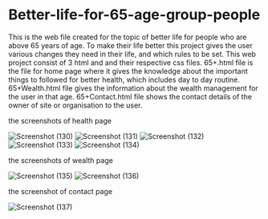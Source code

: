 # Better-life-for-65-age-group-people

This is the web file created for the topic of better life for people who are above 65 years of age.
To make their life better this project gives the user various changes they need in their life, and which rules to be set.
This web project consist of 3 html and and their respective css files.
65+.html file is the file for home page where it gives the knowledge about the important things to followed for better health, which includes day to day routine.
65+Wealth.html file gives  the information about the wealth management for the user in that age.
65+Contact.html  file shows the contact details of the owner of site or organisation to the user.

the screenshots of health page

![Screenshot (130)](https://github.com/Pankaj9386/Better-life-for-65-age-group-people/assets/139941535/ad12aebc-a245-474f-8216-4b3e6e697015)
![Screenshot (131)](https://github.com/Pankaj9386/Better-life-for-65-age-group-people/assets/139941535/abb6c9b1-8505-40f1-aae7-7ec8e78a87b4)
![Screenshot (132)](https://github.com/Pankaj9386/Better-life-for-65-age-group-people/assets/139941535/8c2f9061-f1ce-4d90-831d-df66d2318a75)
![Screenshot (133)](https://github.com/Pankaj9386/Better-life-for-65-age-group-people/assets/139941535/ff4eb174-215f-427f-aedd-efef2e3450d2)
![Screenshot (134)](https://github.com/Pankaj9386/Better-life-for-65-age-group-people/assets/139941535/40e81a45-3d98-4cff-9d2a-4484774edaeb)

the screenshots of wealth page

![Screenshot (135)](https://github.com/Pankaj9386/Better-life-for-65-age-group-people/assets/139941535/e998b6fd-44b5-4fae-b8f0-e752abb875b7)
![Screenshot (136)](https://github.com/Pankaj9386/Better-life-for-65-age-group-people/assets/139941535/1fe3524f-36c1-4b74-acc3-33f62aaa014d)

the screenshot of contact page

![Screenshot (137)](https://github.com/Pankaj9386/Better-life-for-65-age-group-people/assets/139941535/4ae227cc-5047-4c69-8258-e4eb24faf9eb)




